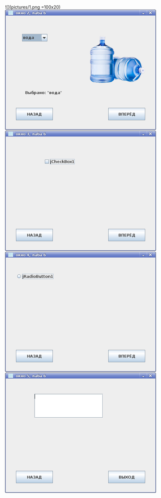 ![](pictures/1.png =100x20)
![](pictures/2.png)
![](pictures/3.png)
![](pictures/4.png)
![](pictures/5.png)

